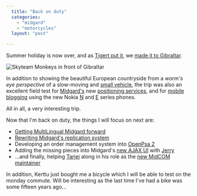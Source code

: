 ```yaml
---
  title: "Back on duty"
  categories: 
    - "midgard"
    - "motorcycles"
  layout: "post"

---
```

Summer holiday is now over, and as [Tigert put it][1], we [made it to Gibraltar][2].

![Skyteam Monkeys in front of Gibraltar](https://d2vqpl3tx84ay5.cloudfront.net/monkeys-and-the-gibraltar-rock.jpg)

In addition to showing the beautiful European countryside from a _worm's eye perspective_ of a slow-moving and [small vehicle][3], the trip was also an excellent field test for [Midgard's][5] new [positioning services][4], and for [mobile blogging][8] using the new Nokia [N][6] and [E][7] series phones.

All in all, a very interesting trip.

Now that I'm back on duty, the things I will focus on next are:

* [Getting MultiLingual Midgard forward][9]
* [Rewriting Midgard's replication system][10]
* Developing an order management system into [OpenPsa 2][11]
* Adding the missing pieces into Midgard's [new AJAX UI][14] with [Jerry][15]
* ...and finally, helping [Tarjei][13] along in his role as the [new MidCOM maintainer][12]

In addition, Kerttu just bought me a bicycle which I will be able to test on the monday commute. Will be interesting as the last time I've had a bike was some fifteen years ago...

[1]: http://www.tigert.com/archives/2006/07/19/they-made-it/
[2]: http://www.deathmonkey.org/view/monkeys--meet-monkeys.html
[3]: http://www.deathmonkey.org/about/honda-monkey.html
[4]: http://bergie.iki.fi/blog/the-midgard-position/
[5]: http://www.midgard-project.org/
[6]: http://www.nokia.com/nseries/index.html?loc=inside,main_n90
[7]: http://europe.nokia.com/phones/e70
[8]: http://www.nokia.co.uk/nokia/0,,71739,00.html
[9]: http://www.midgard-project.org/discussion/developer-forum/midgard-s-multilang-support/
[10]: http://www.midgard-project.org/development/mrfc/0030.html
[11]: http://www.openpsa.org/version2/
[12]: http://www.midgard-project.org/updates/withdraw-from-midcom.html
[13]: http://www.midgard-project.org/community/whoswho/tarjei.html
[14]: http://www.kaktus.cc/weblog/midcom-ajax-user-interface.html
[15]: http://www.midgard-project.org/community/whoswho/w_i.html
